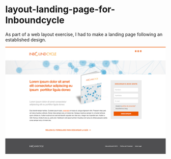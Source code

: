 # layout-landing-page-for-Inboundcycle
As part of a web layout exercise, I had to make a landing page following an established design. 

<img src="Design/Landing Page.jpg"></img>
